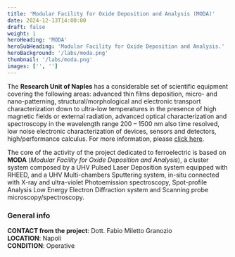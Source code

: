 ```yaml
---
title: 'Modular Facility for Oxide Deposition and Analysis (MODA)'
date: 2024-12-13T14:00:00
draft: false
weight: 1
heroHeading: 'MODA'
heroSubHeading: 'Modular Facility for Oxide Deposition and Analysis.'
heroBackground: '/labs/moda.png'
thumbnail: '/labs/moda.png'
images: ['', '']
---
```


The **Research Unit of Naples** has a considerable set of scientific equipment covering the following areas: advanced thin films deposition, micro- and nano-patterning, structural/morphological and electronic transport characterization down to ultra-low temperatures in the presence of high magnetic fields or external radiation, advanced optical characterization and spectroscopy in the wavelength range 200 – 1500 nm also time resolved, low noise electronic characterization of devices, sensors and detectors, high/performance calculus. For more information, please [click here](https://www.spin.cnr.it/equipment-na).

The core of the activity of the project dedicated to ferroelectric is based on **MODA** (*Modular Facility for Oxide Deposition and Analysis*), a cluster system composed by a UHV Pulsed Laser Deposition system equipped with RHEED, and a UHV Multi-chambers Sputtering system, in-situ connected with X-ray and ultra-violet Photoemission spectroscopy, Spot-profile Analysis Low Energy Electron Diffraction system and Scanning probe microscopy/spectroscopy.

### General info
**CONTACT from the project**: Dott. Fabio Miletto Granozio \
**LOCATION**: Napoli \
**CONDITION**: Operative